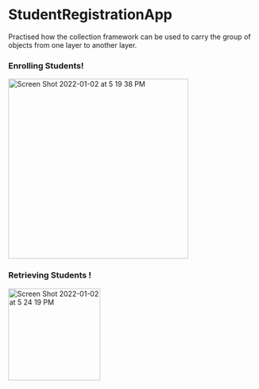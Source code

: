 # StudentRegistrationApp

Practised how the collection framework can be used to carry the group of objects from one layer to another layer.


### Enrolling Students!

<img width="362" alt="Screen Shot 2022-01-02 at 5 19 38 PM" src="https://user-images.githubusercontent.com/70565430/147901439-e10a79c5-07e6-46f8-8364-d9de74056d83.png">

### Retrieving Students !

<img width="185" alt="Screen Shot 2022-01-02 at 5 24 19 PM" src="https://user-images.githubusercontent.com/70565430/147901812-ae0e91d8-f64c-4c17-b768-b090a33c53d2.png">


